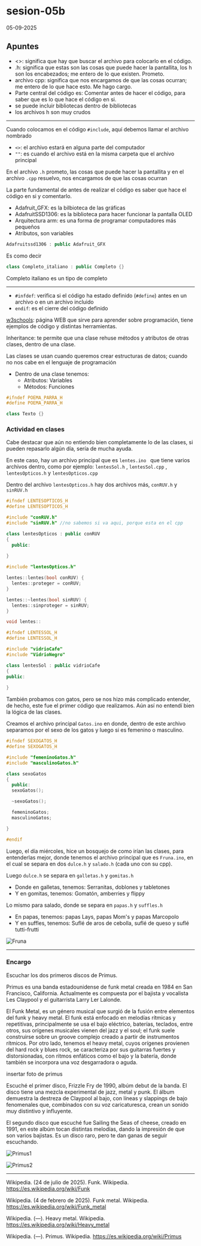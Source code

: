 # sesion-05b

05-09-2025

## Apuntes

- <>: significa que hay que buscar el archivo para colocarlo en el código.
- .h: significa que estas son las cosas que puede hacer la pantallita, los h son los encabezados; me entero de lo que existen. Prometo.
- archivo cpp: significa que nos encargamos de que las cosas ocurran; me entero de lo que hace esto. Me hago cargo.
- Parte central del código es: Comentar antes de hacer el código, para saber que es lo que hace el código en si.
- se puede incluir bibliotecas dentro de bibliotecas
- los archivos h son muy crudos

---

Cuando colocamos en el código `#include`, aquí debemos llamar el archivo nombrado

- `<>`: el archivo estará en alguna parte del computador
- `""`: es cuando el archivo está en la misma carpeta que el archivo principal

En el archivo `.h` prometo, las cosas que puede hacer la pantallita y en el archivo `.cpp` resuelvo, nos encargamos de que las cosas ocurran

La parte fundamental de antes de realizar el código es saber que hace el código en si y comentarlo. 

- Adafruit_GFX: es la bilbioteca de las gráficas 
- AdafruitSSD1306: es la biblioteca para hacer funcionar la pantalla OLED
- Arquitectura arm: es una forma de programar computadores más pequeños
- Atributos, son variables

```cpp
Adafruitssd1306 : public Adafruit_GFX
```

Es como decir

```cpp
class Completo_italiano : public Completo {}
```

Completo italiano es un tipo de completo

---

- `#infdef`: verifica si el código ha estado definido (`#define`) antes en un archivo o en un archivo incluido
- `endif`: es el cierre del código definido
  
[w3schools](https://www.w3schools.com/): página WEB que sirve para aprender sobre programación, tiene ejemplos de código y distintas herramientas. 

Inheritance: te permite que una clase rehuse métodos y atributos de otras clases, dentro de una clase.

Las clases se usan cuando queremos crear estructuras de datos; cuando no nos cabe en el lenguaje de programación

- Dentro de una clase tenemos:
  - Atributos: Variables
  - Métodos: Funciones

 ```cpp
#ifndef POEMA_PARRA_H
#define POEMA_PARRA_H

class Texto {}
 ```

### Actividad en clases

Cabe destacar que aún no entiendo bien completamente lo de las clases, si pueden repasarlo algún día, sería de mucha ayuda.

En este caso, hay un archivo principal que es  `lentes.ino ` que tiene varios archivos dentro, como por ejemplo:  `lentesSol.h` , `lentesSol.cpp` , `lentesOpticos.h` y `lentesOpticos.cpp`

Dentro del archivo `lentesOpticos.h` hay dos archivos más, `conRUV.h` y `sinRUV.h`

```cpp
#ifndef LENTESOPTICOS_H
#define LENTESOPTICOS_H

#include "conRUV.h"
#include "sinRUV.h" //no sabemos si va aqui, porque esta en el cpp

class lentesOpticos : public conRUV
{
  public:
      
}
```

```cpp
#include "lentesOpticos.h"

lentes::lentes(bool conRUV) {
  lentes::proteger = conRUV;
}

lentes::~lentes(bool sinRUV) {
  lentes::sinproteger = sinRUV;
}

void lentes::
```

```cpp
#ifndef LENTESSOL_H
#define LENTESSOL_H

#include "vidrioCafe"
#include "VidrioNegro"

class lentesSol : public vidrioCafe
{
public:
    
}
```

También probamos con gatos, pero se nos hizo más complicado entender, de hecho, este fue el primer código que realizamos. Aún así no entendí bien la lógica de las clases. 

Creamos el archivo principal `Gatos.ino` en donde, dentro de este archivo separamos por el sexo de los gatos y luego si es femenino o masculino. 

```cpp
#ifndef SEXOGATOS_H
#define SEXOGATOS_H

#include "femeninoGatos.h"
#include "masculinoGatos.h"

class sexoGatos
{
  public:
  sexoGatos();

  ~sexoGatos();

  femeninoGatos;
  masculinoGatos;

}

#endif
```

Luego, el día miércoles, hice un bosquejo de como irían las clases, para entenderlas mejor, donde tenemos el archivo principal que es `Fruna.ino`, en el cual se separa en dos `dulce.h` y `salado.h` (cada uno con su cpp). 

Luego `dulce.h` se separa en `galletas.h` y `gomitas.h`

- Donde en galletas, tenemos: Serranitas, doblones y tabletones
- Y en gomitas, tenemos: Gomatón, amberries y flippy

Lo mismo para salado, donde se separa en `papas.h` y `suffles.h`

- En papas, tenemos: papas Lays, papas Mom's y papas Marcopolo
- Y en suffles, tenemos: Suflé de aros de cebolla, suflé de queso y suflé tutti-frutti

![Fruna](./imagenes/frunaBitacora.jpg) 

---

### Encargo

Escuchar los dos primeros discos de Primus.

Primus es una banda estadounidense de funk metal creada en 1984 en San Francisco, California. Actualmente es compuesta por el bajista y vocalista Les Claypool y el guitarrista Larry Ler Lalonde.

El Funk Metal, es un género musical que surgió de la fusión entre elementos del funk y heavy metal. El funk está enfocado en melodías rítmicas y repetitivas, principalmente se usa el bajo eléctrico, baterías, teclados, entre otros, sus orígenes musicales vienen del jazz y el soul; el funk suele construirse sobre un groove complejo creado a partir de instrumentos rítmicos. Por otro lado, tenemos el heavy metal, cuyos orígenes provienen del hard rock y blues rock, se caracteriza por sus guitarras fuertes y distorsionadas, con ritmos enfáticos como el bajo y la batería, donde también se incorpora una voz desgarradora o aguda. 

insertar foto de primus 

Escuché el primer disco, Frizzle Fry de 1990, albúm debut de la banda. El disco tiene una mezcla experimental de jazz, metal y punk. El álbum demuestra la destreza de Claypool al bajo, con líneas y slappings de bajo fenomenales que, combinados con su voz caricaturesca, crean un sonido muy distintivo y influyente.

El segundo disco que escuché fue Sailing the Seas of cheese, creado en 1991, en este albúm tocan distintas melodías, dando la impresión de que son varios bajistas. Es un disco raro, pero te dan ganas de seguir escuchando.

![Primus1](./imagenes/primusFrizzyFry.jpeg)

![Primus2](./imagenes/primusSailingTheSeasofCheese.jpg)

---

Wikipedia. (24 de julio de 2025). Funk. Wikipedia. https://es.wikipedia.org/wiki/Funk

Wikipedia. (4 de febrero de 2025). Funk metal. Wikipedia. https://es.wikipedia.org/wiki/Funk_metal

Wikipedia. (—). Heavy metal. Wikipedia. https://es.wikipedia.org/wiki/Heavy_metal

Wikipedia. (—). Primus. Wikipedia. https://es.wikipedia.org/wiki/Primus
